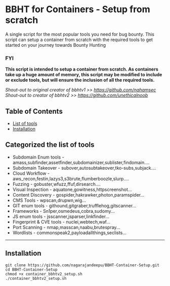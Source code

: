 # BBHT for Containers - Setup from scratch
A single script for the most popular tools you need for bug bounty. This script can setup a container from scratch with the required tools to get started on your journey towards Bounty Hunting

### FYI  
**This script is intended to setup a container from scratch. As containers take up a huge amount of memory, this script may be modified to include or exclude tools, but will ensure the inclusion of all the required tools.**

*Shout-out to original creator of bbhtv1 >> https://github.com/nahamsec  
Shout-out to creator of bbhtv2 >> https://github.com/unethicalnoob*

## Table of Contents 

- [List of tools](#Categorized-the-list-of-tools)
- [Installation](#installation)


## Categorized the list of tools

* Subdomain Enum tools        - amass,subfinder,assetfinder,subdomainizer,sublister,findomain....
* Subdomain Takeover          - subover,autosubtakeover,tko-subs,subjack....
* Cloud Workflow              - aws_recon,festin,lazys3,s3brute,flumberboozle,slurp....
* Fuzzing                     - gobuster,wfuzz,ffuf,dirsearch....
* Visual Inspection           - aquatone,gowitness,httpscreenshot...
* Content Discovery           - gospider,hakrawker,photon,paramspider...
* CMS Tools                   - wpscan,drupwn,wig...
* GIT enum tools              - githound,gitgraber,trufflehog,gitscanner...
* Frameworks                  - Sn1per,osmedeus,cobra,sudomy...
* JS enum tools               - jsscanner,jsparser,linkfinder...
* Fingerprint & CVE tools     - nuclei,webtech,waf...
* Port Scanning               - nmap,masscan,naabu,brutespray...
* Wordlists                   - commonspeak2,payloadallthings,seclists...


---

## Installation

```
git clone https://github.com/nagarajandeepu/BBHT-Container-Setup.git
cd BBHT-Container-Setup
chmod +x container_bbhtv2_setup.sh
./container_bbhtv2_setup.sh
```
